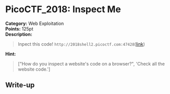 <!-- This markdown file is writeup template. -->

# PicoCTF_2018:  Inspect Me

**Category:** Web Exploitation  
**Points:** 125pt  
**Description:**

> Inpect this code! `http://2018shell2.picoctf.com:47428`([link](http://2018shell2.picoctf.com:47428))

**Hint:**

> ["How do you inspect a website's code on a browser?", 'Check all the website code.']

## Write-up